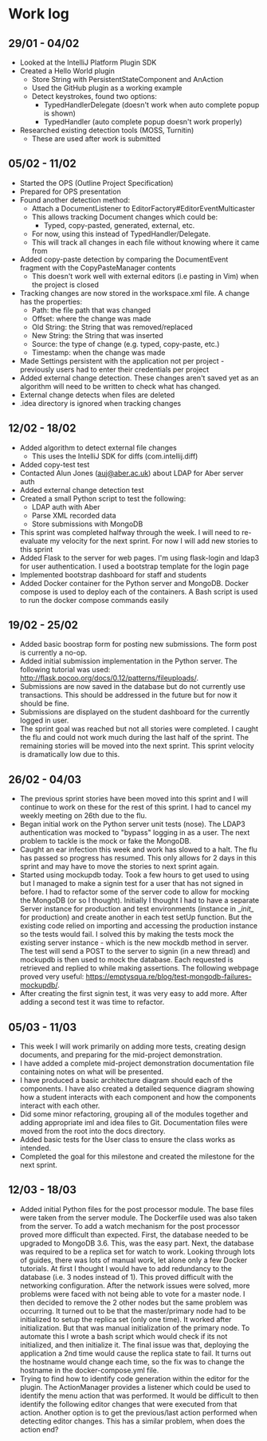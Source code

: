 # Work log

## 29/01 - 04/02

- Looked at the IntelliJ Platform Plugin SDK
- Created a Hello World plugin
  - Store String with PersistentStateComponent and AnAction
  - Used the GitHub plugin as a working example
  - Detect keystrokes, found two options:
    - TypedHandlerDelegate (doesn't work when auto complete popup is shown)
    - TypedHandler (auto complete popup doesn't work properly)
- Researched existing detection tools (MOSS, Turnitin)
  - These are used after work is submitted

## 05/02 - 11/02

- Started the OPS (Outline Project Specification)
- Prepared for OPS presentation
- Found another detection method:
  - Attach a DocumentListener to EditorFactory#EditorEventMulticaster
  - This allows tracking Document changes which could be:
    - Typed, copy-pasted, generated, external, etc.
  - For now, using this instead of TypedHandler/Delegate.
  - This will track all changes in each file without knowing where it came from
- Added copy-paste detection by comparing the DocumentEvent fragment
with the CopyPasteManager contents
  - This doesn't work well with external editors (i.e pasting in Vim) when the
  project is closed
- Tracking changes are now stored in the workspace.xml file. A change has the
properties:
  - Path: the file path that was changed
  - Offset: where the change was made
  - Old String: the String that was removed/replaced
  - New String: the String that was inserted
  - Source: the type of change (e.g. typed, copy-paste, etc.)
  - Timestamp: when the change was made
- Made Settings persistent with the application not per project - previously
users had to enter their credentials per project
- Added external change detection. These changes aren't saved yet as an
algorithm will need to be written to check what has changed.
- External change detects when files are deleted
- .idea directory is ignored when tracking changes

## 12/02 - 18/02

- Added algorithm to detect external file changes
  - This uses the IntelliJ SDK for diffs (com.intellij.diff)
- Added copy-test test
- Contacted Alun Jones (auj@aber.ac.uk) about LDAP for Aber server auth
- Added external change detection test
- Created a small Python script to test the following:
  - LDAP auth with Aber
  - Parse XML recorded data
  - Store submissions with MongoDB
- This sprint was completed halfway through the week. I will need to
re-evaluate my velocity for the next sprint. For now I will add new stories
to this sprint
- Added Flask to the server for web pages. I'm using flask-login and ldap3
for user authentication. I used a bootstrap template for the login page
- Implemented bootstrap dashboard for staff and students
- Added Docker container for the Python server and MongoDB. Docker compose is
used to deploy each of the containers. A Bash script is used to run the docker
compose commands easily

## 19/02 - 25/02

- Added basic boostrap form for posting new submissions. The form post is
currently a no-op.
- Added initial submission implementation in the Python server. The following
tutorial was used: http://flask.pocoo.org/docs/0.12/patterns/fileuploads/.
- Submissions are now saved in the database but do not currently use
transactions. This should be addressed in the future but for now it should be
fine.
- Submissions are displayed on the student dashboard for the currently logged
in user.
- The sprint goal was reached but not all stories were completed. I caught the
flu and could not work much during the last half of the sprint. The remaining
stories will be moved into the next sprint. This sprint velocity is dramatically
low due to this.

## 26/02 - 04/03

- The previous sprint stories have been moved into this sprint and I will
continue to work on these for the rest of this sprint. I had to cancel my weekly
meeting on 26th due to the flu.
- Began initial work on the Python server unit tests (nose). The LDAP3
authentication was mocked to "bypass" logging in as a user. The next problem to
tackle is the mock or fake the MongoDB.
- Caught an ear infection this week and work has slowed to a halt. The flu has
passed so progress has resumed. This only allows for 2 days in this sprint and
may have to move the stories to next sprint again.
- Started using mockupdb today. Took a few hours to get used to using but I
managed to make a signin test for a user that has not signed in before. I had
to refactor some of the server code to allow for mocking the MongoDB (or so
I thought). Initially I thought I had to have a separate Server instance for
production and test environments (instance in \__init\__ for production) and
create another in each test setUp function. But the existing code relied
on importing and accessing the production instance so the tests would fail. I
solved this by making the tests mock the existing server instance - which is
the new mockdb method in server. The test will send a POST to the server to
signin (in a new thread) and mockupdb is then used to mock the database. Each
requested is retrieved and replied to while making assertions. The following
webpage proved very useful:
https://emptysqua.re/blog/test-mongodb-failures-mockupdb/.
- After creating the first signin test, it was very easy to add more. After
adding a second test it was time to refactor.

## 05/03 - 11/03

- This week I will work primarily on adding more tests, creating design
documents, and preparing for the mid-project demonstration.
- I have added a complete mid-project demonstration documentation file
containing notes on what will be presented.
- I have produced a basic architecture diagram should each of the components.
I have also created a detailed sequence diagram showing how a student interacts
with each component and how the components interact with each other.
- Did some minor refactoring, grouping all of the modules together and adding
appropriate iml and idea files to Git. Documentation files were moved from
the root into the docs directory.
- Added basic tests for the User class to ensure the class works as intended.
- Completed the goal for this milestone and created the milestone for the next
sprint.

## 12/03 - 18/03

- Added initial Python files for the post processor module. The base files
were taken from the server module. The Dockerfile used was also taken from the
server. To add a watch mechanism for the post processor proved more difficult
than expected. First, the database needed to be upgraded to MongoDB 3.6. This,
was the easy part. Next, the database was required to be a replica set for
watch to work. Looking through lots of guides, there was lots of manual work,
let alone only a few Docker tutorials. At first I thought I would have to add
redundancy to the database (i.e. 3 nodes instead of 1). This proved difficult
with the networking configuration. After the network issues were solved, more
problems were faced with not being able to vote for a master node. I then
decided to remove the 2 other nodes but the same problem was occurring. It
turned out to be that the master/primary node had to be initialized to setup
the replica set (only one time). It worked after initialization. But that was
manual initialization of the primary node. To automate this I wrote a bash
script which would check if its not initialized, and then initialize it. The
final issue was that, deploying the application a 2nd time would cause the
replica state to fail. It turns out the hostname would change each time, so the
fix was to change the hostname in the docker-compose.yml file.
- Trying to find how to identify code generation within the editor for the
plugin. The ActionManager provides a listener which could be used to identify
the menu action that was performed. It would be difficult to then identify the
following editor changes that were executed from that action. Another option
is to get the previous/last action performed when detecting editor changes. This
has a similar problem, when does the action end?
